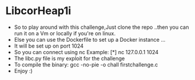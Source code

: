 # LibcorHeap1i

- So to play around with this challenge,Just clone the repo ..then you can run it on a Vm or locally if you're on  linux.
- Else you can use the Dockerfile to set up a Docker instance ...
- It will be set up on port 1024
- So you can connect using nc Example:
[*] nc 127.0.0.1 1024
- The libc.py file is my exploit for the challenge
- To compile the binary: gcc -no-pie -o chall firstchallenge.c
- Enjoy :) 
